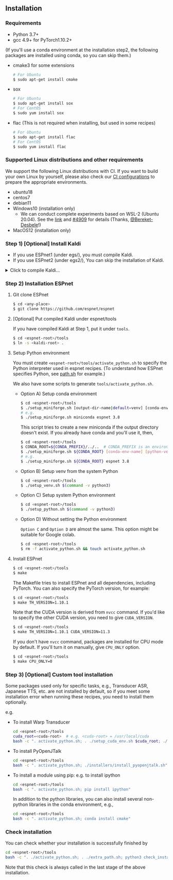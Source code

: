 ## Installation
### Requirements

- Python 3.7+
- gcc 4.9+ for PyTorch1.10.2+

(If you'll use a conda environment at the installation step2,
the following packages are installed using conda, so you can skip them.)

- cmake3 for some extensions
    ```sh
    # For Ubuntu
    $ sudo apt-get install cmake
    ```
- sox
    ```sh
    # For Ubuntu
    $ sudo apt-get install sox
    # For CentOS
    $ sudo yum install sox
    ```
- flac (This is not required when installing, but used in some recipes)
    ```sh
    # For Ubuntu
    $ sudo apt-get install flac
    # For CentOS
    $ sudo yum install flac
    ```

### Supported Linux distributions and other requirements

We support the following Linux distributions with CI. If you want to build your own Linux by yourself,
please also check our [CI configurations](https://github.com/espnet/espnet/tree/master/.github/workflows)
to prepare the appropriate environments.

- ubuntu18
- centos7
- debian11
- Windows10 (installation only)
  - We can conduct complete experiments based on WSL-2 (Ubuntu 20.04). See the [link](https://github.com/espnet/espnet/files/10780845/Instructions.txt) and [#4909](https://github.com/espnet/espnet/discussions/4909) for details (Thanks, [@Bereket-Desbele](https://github.com/Bereket-Desbele)!)
- MacOS12 (installation only)


### Step 1) [Optional] Install Kaldi
- If you use ESPnet1 (under egs/), you must compile Kaldi.
- If you use ESPnet2 (under egs2/), You can skip the installation of Kaldi.

<details><summary>Click to compile Kaldi...</summary><div>


Related links:
- [Kaldi Github](https://github.com/kaldi-asr/kaldi)
- [Kaldi Documentation](https://kaldi-asr.org/)
  - [Downloading and installing Kaldi](https://kaldi-asr.org/doc/install.html)
  - [The build process (how Kaldi is compiled)](https://kaldi-asr.org/doc/build_setup.html)
- [Kaldi INSTALL](https://github.com/kaldi-asr/kaldi/blob/master/INSTALL)

Kaldi's requirements:
- OS: Ubuntu, CentOS, MacOSX, Windows, Cygwin, etc.
- GCC >= 4.7

1. Git clone Kaldi

    ```sh
    $ cd <any-place>
    $ git clone https://github.com/kaldi-asr/kaldi
    ```
1. Install tools

    ```sh
    $ cd <kaldi-root>/tools
    $ make -j <NUM-CPU>
    ```
    1. Select BLAS library from ATLAS, OpenBLAS, or MKL

    - OpenBLAS

    ```sh
    $ cd <kaldi-root>/tools
    $ ./extras/install_openblas.sh
    ```
    - MKL (You need sudo privilege)

    ```sh
    $ cd <kaldi-root>/tools
    $ sudo ./extras/install_mkl.sh
    ```
    - ATLAS (You need sudo privilege)

    ```sh
    # Ubuntu
    $ sudo apt-get install libatlas-base-dev
    ```

1. Compile Kaldi & install

    ```sh
    $ cd <kaldi-root>/src
    # [By default MKL is used] ESPnet uses only a feature extractor, so you can disable CUDA
    $ ./configure --use-cuda=no
    # [With OpenBLAS]
    # $ ./configure --openblas-root=../tools/OpenBLAS/install --use-cuda=no
    # If you'll use CUDA
    # ./configure --cudatk-dir=/usr/local/cuda-10.0
    $ make -j clean depend; make -j <NUM-CPU>
    ```
We also have [prebuilt Kaldi binaries](https://github.com/espnet/espnet/blob/master/ci/install_kaldi.sh).

</div></details>

### Step 2) Installation ESPnet

1. Git clone ESPnet
    ```sh
    $ cd <any-place>
    $ git clone https://github.com/espnet/espnet
    ```
1. [Optional] Put compiled Kaldi under espnet/tools

    If you have compiled Kaldi at Step 1, put it under `tools`.


    ```sh
    $ cd <espnet-root>/tools
    $ ln -s <kaldi-root> .
    ```

1. Setup Python environment

    You must create `<espnet-root>/tools/activate_python.sh` to specify the Python interpreter used in espnet recipes.
    (To understand how ESPnet specifies Python, see [path.sh](https://github.com/espnet/espnet/blob/master/egs2/TEMPLATE/asr1/path.sh) for example.)

    We also have some scripts to generate `tools/activate_python.sh`.

    - Option A) Setup conda environment

        ```sh
        $ cd <espnet-root>/tools
        $ ./setup_miniforge.sh [output-dir-name|default=venv] [conda-env-name|default=root] [python-version|default=none]
        # e.g.
        $ ./setup_miniforge.sh miniconda espnet 3.8
        ```

        This script tries to create a new miniconda if the output directory doesn't exist.
        If you already have conda and you'll use it, then,

        ```sh
        $ cd <espnet-root>/tools
        $ CONDA_ROOT=${CONDA_PREFIX}/../..  # CONDA_PREFIX is an environment variable set by ${CONDA_ROOT}/etc/profile.d/conda.sh
        $ ./setup_miniforge.sh ${CONDA_ROOT} [conda-env-name] [python-version]
        # e.g.
        $ ./setup_miniforge.sh ${CONDA_ROOT} espnet 3.8
        ```

    - Option B) Setup venv from the system Python

        ```sh
        $ cd <espnet-root>/tools
        $ ./setup_venv.sh $(command -v python3)
        ```

    - Option C) Setup system Python environment

        ```sh
        $ cd <espnet-root>/tools
        $ ./setup_python.sh $(command -v python3)
        ```
    - Option D) Without setting the Python environment

        `Option C` and `Option D` are almost the same. This option might be suitable for Google colab.

        ```sh
        $ cd <espnet-root>/tools
        $ rm -f activate_python.sh && touch activate_python.sh
        ```
1. Install ESPnet

    ```sh
    $ cd <espnet-root>/tools
    $ make
    ```

    The Makefile tries to install ESPnet and all dependencies, including PyTorch.
    You can also specify the PyTorch version, for example:

    ```sh
    $ cd <espnet-root>/tools
    $ make TH_VERSION=1.10.1
    ```

    Note that the CUDA version is derived from `nvcc` command. If you'd like to specify the other CUDA version, you need to give `CUDA_VERSION`.

    ```sh
    $ cd <espnet-root>/tools
    $ make TH_VERSION=1.10.1 CUDA_VERSION=11.3
    ```

    If you don't have `nvcc` command, packages are installed for CPU mode by default.
    If you'll turn it on manually, give `CPU_ONLY` option.

    ```sh
    $ cd <espnet-root>/tools
    $ make CPU_ONLY=0
    ```

### Step 3) [Optional] Custom tool installation
Some packages used only for specific tasks, e.g., Transducer ASR, Japanese TTS, etc. are not installed by default,
so if you meet some installation error when running these recipes, you need to install them optionally.


e.g.

- To install Warp Transducer
    ```sh
    cd <espnet-root>/tools
    cuda_root=<cuda-root>  # e.g. <cuda-root> = /usr/local/cuda
    bash -c ". activate_python.sh; . ./setup_cuda_env.sh $cuda_root; ./installers/install_warp-transducer.sh"
    ```
- To install PyOpenJTalk
    ```sh
    cd <espnet-root>/tools
    bash -c ". activate_python.sh; ./installers/install_pyopenjtalk.sh"
    ```
- To install a module using pip: e.g. to install ipython
    ```sh
    cd <espnet-root>/tools
    bash -c ". activate_python.sh; pip install ipython"
    ```
  In addition to the python libraries, you can also install several non-python libraries in the conda
  environment, e.g.,
    ```sh
    cd <espnet-root>/tools
    bash -c ". activate_python.sh; conda install cmake"
    ```

### Check installation
You can check whether your installation is successfully finished by
```sh
cd <espnet-root>/tools
bash -c ". ./activate_python.sh; . ./extra_path.sh; python3 check_install.py"
```

Note that this check is always called in the last stage of the above installation.
